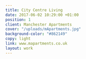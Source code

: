 ```yaml
---
title: City Centre Living
date: 2017-06-02 10:29:00 +01:00
position: 1
client: Manchester Apartments
cover: "/uploads/mApartments.jpg"
background-color: "#862149"
copy: light
link: www.mapartments.co.uk
layout: work
---
```


